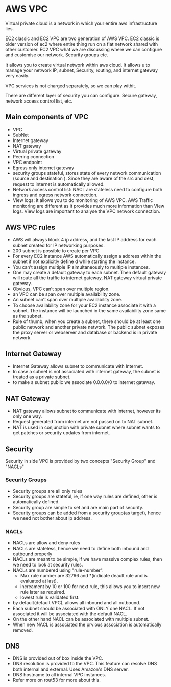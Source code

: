 # AWS VPC

Virtual private cloud is a network in which your entire aws infrastructure lies.

EC2 classic and EC2 VPC are two generation of AWS VPC. EC2 classic is older version of ec2 where entire thing run on a flat network shared with other customer. EC2 VPC what we are discussing where we can configure and customise our network. Security groups etc.

It allows you to create virtual network within aws cloud.  It allows u to manage your network IP, subnet, Security, routing, and internet gateway very easily.

VPC services is not charged separately, so we can play withit.

There are different layer of security you can configure. Secure gateway, network access control list, etc.

## Main components of VPC

- VPC
- SubNet
- Internet gateway
- NAT gateway
- Virtual private gateway
- Peering connection
- VPC endpoint
- Egress only internet gateway
- security groups stateful, stores state of every network communication (source and destination ). Since they are aware of the src and dest, request to internet is automatically allowed.
- Network access control list: NACL are stateless need to configure both ingress and egress network connection.
- View logs: it allows you to do monitoring of AWS VPC. AWS Traffic monitoring are different as it provides much more information than VIew logs. View logs are important to analyse the VPC network connection.

## AWS VPC rules

- AWS will always block 4 ip address, and the last IP address for each subnet created for IP networking purposes.
- 200 subnet is possible to create per VPC
- For every EC2 instance AWS automatically assign a address within the subnet if not explicitly define d while starting the instance.
- You can’t assign multiple IP simultaneously to multiple instances.
- One may create a default gateway to each subnet. Then default gateway will route all the traffic to internet gateway, NAT gateway virtual private gateway.
- Obvious, VPC can’t span over multiple region.
- an VPC can be span over multiple availability zone.
- An subnet can’t span over multiple availability zone.
- To choose availability zone for your EC2 instance associate it with a subnet. The instance will be launched in the same availability zone same as the subnet.
- Rule of thumb, when you create a subnet, there should be at least one public network and another private network. The public subnet exposes the proxy server or webserver and database or backend is in private network.

## Internet Gateway

- Internet Gateway allows subnet to communicate with Internet.
- In case a subnet is not associated with internet gateway, the subnet is treated as a private subnet.
- to make a subnet public we associate 0.0.0.0/0 to internet gateway.

## NAT Gateway

- NAT gateway allows subnet to communicate with Internet, however its only one way.
- Request generated from internet are not passed on to NAT subnet.
- NAT is used in conjunction with private subnet where subnet wants to get patches or security updates from internet.

## Security

Security in side VPC is provided by two concepts "Security Group" and "NACLs"

### Security Groups

- Security groups are all only rules
- Security groups are stateful, ie, if one way rules are defined, other is automatically defined.
- Security group are simple to set and are main part of security.
- Security groups can be added from a security group(as target), hence we need not bother about ip address.

### NACLs

- NACLs are allow and deny rules
- NACLs are stateless, hence we need to define both inbound and outbound properly
- NACLs are meant to be simple, if we have massive complex rules, then we need to look at security rules.
- NACLs are numbered using "rule-number".
  - Max rule number are 32766 and *(indicate deault rule and is evaluated at last).
  - increament by 10 or 100 for next rule, this allows you to insert new rule later as required.
  - lowest rule is validated first.
- by default(default VPC), allows all inbound and all outbound.
- Each subnet should be associated with ONLY one NACL. If not associated it will be associated with the default NACL.
- On the other hand NACL can be associated with multiple subnet.
- When new NACL is associated the prvious association is automatically removed.

## DNS

- DNS is provided out of box inside the VPC.
- DNS resolution is provided to the VPC. This feature can resolve DNS both internal and external. Uses Amazon's DNS server.
- DNS hostname to all internal VPC instances.
- Refer more on rout53 for more about this.

